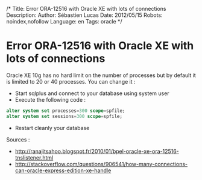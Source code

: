 /*
Title: Error ORA-12516 with Oracle XE with lots of connections
Description: 
Author: Sébastien Lucas
Date: 2012/05/15
Robots: noindex,nofollow
Language: en
Tags: oracle
*/
# Error ORA-12516 with Oracle XE with lots of connections

Oracle XE 10g has no hard limit on the number of processes but by default it is limited to 20 or 40 processes. You can change it : 
*	Start sqlplus and connect to your database using system user
*	Execute the following code :

```sql
alter system set processes=300 scope=spfile;
alter system set sessions=300 scope=spfile;
```
*	Restart cleanly your database

Sources : 
*	http://ranajitsahoo.blogspot.fr/2010/01/bpel-oracle-xe-ora-12516-tnslistener.html
*	http://stackoverflow.com/questions/906541/how-many-connections-can-oracle-express-edition-xe-handle


